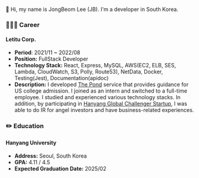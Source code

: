 👋 Hi, my name is JongBeom Lee (JB). I'm a developer in South Korea.

### 👨🏻‍💻 Career

#### Letitu Corp.

- **Period**: 2021/11 ~ 2022/08
- **Position:** FullStack Developer
- **Technology Stack:** React, Express, MySQL, AWS(EC2, ELB, SES, Lambda, CloudWatch, S3, Polly, Route53), NetData, Docker, Testing(Jest), Documentation(apidoc)
- **Description:** I developed [The Pond](https://diveintothepond.com/) service that provides guidance for US college admission. I joined as an intern and switched to a full-time employee. I studied and experienced various technology stacks. In addition, by participating in [Hanyang Global Challenger Startup](https://www.sedaily.com/NewsVIew/260YA2VEVE), I was able to do IR for angel investors and have business-related experiences.

### ✏️ Education

#### Hanyang University

- **Address:** Seoul, South Korea
- **GPA:** 4.11 / 4.5
- **Expected Graduation Date:** 2025/02
